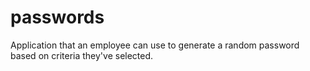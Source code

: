# passwords
Application that an employee can use to generate a random password based on criteria they've selected.
